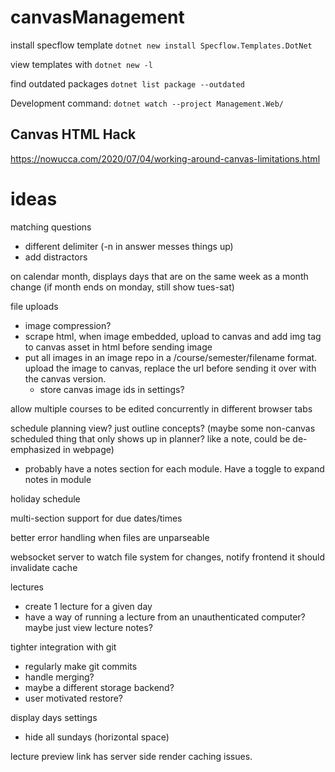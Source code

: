 # canvasManagement


install specflow template `dotnet new install Specflow.Templates.DotNet`

view templates with `dotnet new -l`

find outdated packages `dotnet list package --outdated`


Development command: `dotnet watch --project Management.Web/`


## Canvas HTML Hack

<https://nowucca.com/2020/07/04/working-around-canvas-limitations.html>

# ideas

matching questions

- different delimiter (-n in answer messes things up)
- add distractors

on calendar month, displays days that are on the same week as a month change (if month ends on monday, still show tues-sat)

file uploads
- image compression?
- scrape html, when image embedded, upload to canvas and add img tag to canvas asset in html before sending image
- put all images in an image repo in a /course/semester/filename format. upload the image to canvas, replace the url before sending it over with the canvas version.
    - store canvas image ids in settings?

allow multiple courses to be edited concurrently in different browser tabs

schedule planning view? just outline concepts? (maybe some non-canvas scheduled thing that only shows up in planner? like a note, could be de-emphasized in webpage)
- probably have a notes section for each module. Have a toggle to expand notes in module

holiday schedule

multi-section support for due dates/times

better error handling when files are unparseable

websocket server to watch file system for changes, notify frontend it should invalidate cache

lectures
- create 1 lecture for a given day
- have a way of running a lecture from an unauthenticated computer? maybe just view lecture notes?


tighter integration with git
- regularly make git commits
- handle merging?
- maybe a different storage backend?
- user motivated restore?

display days settings
- hide all sundays (horizontal space)


lecture preview link has server side render caching issues.

